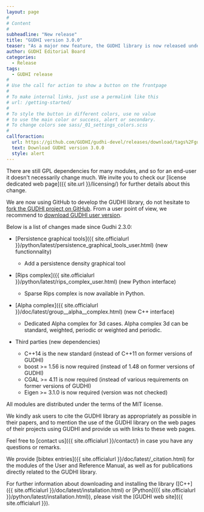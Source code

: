 ```yaml
---
layout: page
#
# Content
#
subheadline: "New release"
title: "GUDHI version 3.0.0"
teaser: "As a major new feature, the GUDHI library is now released under a MIT license in order to ease the external contributions."
author: GUDHI Editorial Board
categories:
  - Release
tags:
  - GUDHI release
#
# Use the call for action to show a button on the frontpage
#
# To make internal links, just use a permalink like this
# url: /getting-started/
#
# To style the button in different colors, use no value
# to use the main color or success, alert or secondary.
# To change colors see sass/_01_settings_colors.scss
#
callforaction:
  url: https://github.com/GUDHI/gudhi-devel/releases/download/tags%2Fgudhi-release-3.0.0/gudhi.3.0.0.tar.gz
  text: Download GUDHI version 3.0.0
  style: alert
---
```


There are still GPL dependencies for many modules, and so for an end-user it
doesn't necessarily change much. We invite you to check our
[license dedicated web page]({{ site.url }}/licensing/)
for further details about this change.

We are now using GitHub to develop the GUDHI library, do not hesitate to
[fork the GUDHI project on GitHub](https://github.com/GUDHI/gudhi-devel).
From a user point of view, we recommend to
[download GUDHI user version](https://github.com/GUDHI/gudhi-devel/releases/download/tags%2Fgudhi-release-3.0.0/gudhi.3.0.0.tar.gz).

Below is a list of changes made since Gudhi 2.3.0:

- [Persistence graphical tools]({{ site.officialurl }}/python/latest/persistence_graphical_tools_user.html) (new functionnality)
     - Add a persistence density graphical tool

- [Rips complex]({{ site.officialurl }}/python/latest/rips_complex_user.html) (new Python interface)
     - Sparse Rips complex is now available in Python.

- [Alpha complex]({{ site.officialurl }}/doc/latest/group__alpha__complex.html) (new C++ interface)
     - Dedicated Alpha complex for 3d cases. Alpha complex 3d can be standard, weighted, periodic or weighted and periodic.

- Third parties (new dependencies)
     - C++14 is the new standard (instead of C++11 on former versions of GUDHI)
     - boost >= 1.56 is now required (instead of 1.48 on former versions of GUDHI)
     - CGAL >= 4.11 is now required (instead of various requirements on former versions of GUDHI)
     - Eigen >= 3.1.0 is now required (version was not checked)

All modules are distributed under the terms of the MIT license.

We kindly ask users to cite the GUDHI library as appropriately as possible in their papers, and to mention the use of the GUDHI library on the web pages of
their projects using GUDHI and provide us with links to these web pages.

Feel free to [contact us]({{ site.officialurl }}/contact/) in case you have any questions or remarks.

We provide [bibtex entries]({{ site.officialurl }}/doc/latest/_citation.html) for the modules of the User and Reference Manual,
as well as for publications directly related to the GUDHI library. 

For further information about downloading and installing the library
([C++]({{ site.officialurl }}/doc/latest/installation.html)
or [Python]({{ site.officialurl }}/python/latest/installation.html)),
please visit the [GUDHI web site]({{ site.officialurl }}).


